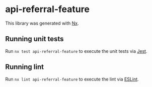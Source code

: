 # api-referral-feature

This library was generated with [Nx](https://nx.dev).

## Running unit tests

Run `nx test api-referral-feature` to execute the unit tests via [Jest](https://jestjs.io).

## Running lint

Run `nx lint api-referral-feature` to execute the lint via [ESLint](https://eslint.org/).
